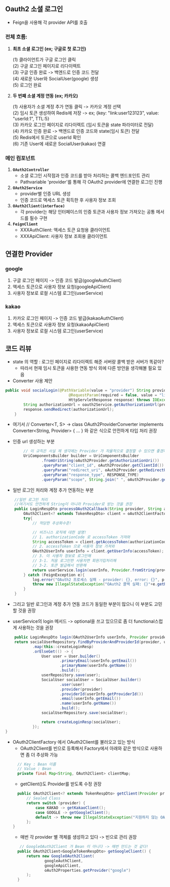 ## Oauth2 소셜 로그인
- Feign을 사용해 각 provider API를 호출
### 전체 흐름:
1. **최초 소셜 로그인 (ex; 구글로 첫 로그인)**
   
   (1) 클라이언트가 구글 로그인 클릭 <br>
   (2) 구글 로그인 페이지로 리다이렉트<br>
   (3) 구글 인증 완료 -> 백엔드로 인증 코드 전달<br>
   (4) 새로운 User와 SocialUser(google) 생성<br>
   (5) 로그인 완료<br>
2. **두 번째 소셜 계정 연동 (ex; 카카오)**
   
   (1) 사용자가 소셜 계정 추가 연동 클릭 -> 카카오 계정 선택<br>
   (2) 임시 토큰 생성하여 Redis에 저장 -> ex; {key: "link:user123123", value: "userId:1", TTL:5}<br>
   (3) 카카오 로그인 페이지로 리다이렉트 (임시 토큰을 state 파라미터로 전달)<br>
   (4) 카카오 인증 완료 -> 백엔드로 인증 코드와 state(임시 토큰) 전달<br>
   (5) Redis에서 토큰으로 userId 확인<br>
   (6) 기존 User에 새로운 SocialUser(kakao) 연결<br>

### 메인 컴포넌트
1. **``OAuth2Controller``**
    - 소셜 로그인 시작점과 인증 코드를 받아 처리하는 콜백 엔드포인트 관리
    - Pathvariable 'provider'를 통해 각 OAuth2 provider에 연결한 로그인 진행
2. **``OAuth2Service``**
    - provider별 인증 URL 생성
    - 인증 코드로 액세스 토큰 획득한 후 사용자 정보 조회
3. **``OAuth2Client(interface)``**
    - 각 provider는 해당 인터페이스의 인증 토큰과 사용자 정보 가져오는 공통 메서드를 필수 구현
4. **``FeignClient``**
    - XXXAuthClient: 액세스 토큰 요청용 클라이언트
    - XXXApiClient: 사용자 정보 조회용 클라이언트


## 연결한 Provider
### google
1. 구글 로그인 페이지 -> 인증 코드 발급(googleAuthClient)
2. 액세스 토큰으로 사용자 정보 요청(googleApiClient)
3. 사용자 정보로 로컬 시스템 로그인(userService)

### kakao
1. 카카오 로그인 페이지 -> 인증 코드 발급(kakaoAuthClient)
2. 액세스 토큰으로 사용자 정보 요청(kakaoApiClient)
3. 사용자 정보로 로컬 시스템 로그인(userService)



## 코드 리뷰
- state 의 역할 : 로그인 페이지로 리다이렉트 해준 서버랑 콜백 받은 서버가 똑같아?
  - 따라서 현재 임시 토큰을 사용한 연동 방식 외에 다른 방안을 생각해볼 필요 있음
- Converter 사용 제안
```java
public void socialLogin(@PathVariable(value = "provider") String provider, // kakao, naver, google
                            @RequestParam(required = false, value = "linkageToken") String linkageToken,
                            HttpServletResponse response) throws IOException {
        String authorizationUrl = oauth2Service.getAuthorizationUrl(provider, linkageToken);
        response.sendRedirect(authorizationUrl);
    }
```
  - 여기서 // Converter<T, S> -> class OAuth2ProviderConverter implements Converter<String, Provider> { ... } 와 같은 식으로 안전하게 타입 처리 권장

- 인증 url 생성하는 부분
```java
        // 이 규칙은 사실 제 생각에는 Provider 가 자율적으로 결정할 수 있으면 좋겠다!
        UriComponentsBuilder builder = UriComponentsBuilder
                .fromUriString(oAuth2Provider.getAuthorizationUri())
                .queryParam("client_id", oAuth2Provider.getClientId())
                .queryParam("redirect_uri", oAuth2Provider.getRedirectUri())
                .queryParam("response_type", RESPONSE_TYPE)
                .queryParam("scope", String.join(" ", oAuth2Provider.getScopes()));
```

- 일반 로그인 처리와 계정 추가 연동하는 부분
```java
    //일반 로그인 처리
    //여기서도 안전하게 String이 아니라 Provider로 받는 것을 권장
    public LoginRespDto processOAuth2Callback(String provider, String authorizationCode){
        OAuth2Client<? extends TokenRespDto> client = oAuth2ClientFactory.getClient(provider);
        try{
            // 적당한 추상화수준!

            // 비즈니스 로직에 대한 설명!
            // 1. authorizationCode 로 accessToken 가져와
            String accessToken = client.getAccessToken(authorizationCode);
            // 2. accessToken 으로 사용자 정보 가져와
            OAuth2UserInfo userInfo = client.getUserInfo(accessToken);
            // 3. 이 사용자 정보로 로그인해
            // 3-1. 처음 로그인한 사용자면 회원가입처리해
            // 3-2. 토큰 발급해서 반환해
            return userService.login(userInfo, Provider.fromString(provider));
        } catch (FeignException e){
            log.error("OAuth2 프로세스 실패 - provider: {}, error: {}", provider, e.getMessage());
            throw new IllegalStateException("OAuth2 콜백 실패: {}"+e.getMessage(), e);
        }
    }
```
  - 그리고 일반 로그인과 계정 추가 연동 코드가 동일한 부분이 많으니 이 부분도 고민할 것을 권장

- userService의 login 메서드 -> optional을 쓰고 있으므로 좀 더 functional스럽게 사용하는 것을 권장
```java
    public LoginRespDto login(OAuth2UserInfo userInfo, Provider provider) {
    return socialUserRepository.findByProviderAndProviderId(provider, userInfo.getProviderId())
            .map(this::createLoginResp)
            .orElseGet(() -> {
                User user = User.builder()
                        .primaryEmail(userInfo.getEmail())
                        .primaryName(userInfo.getName())
                        .build();
                userRepository.save(user);
                SocialUser socialUser = SocialUser.builder()
                        .user(user)
                        .provider(provider)
                        .providerId(userInfo.getProviderId())
                        .email(userInfo.getEmail())
                        .name(userInfo.getName())
                        .build();
                socialUserRepository.save(socialUser);

                return createLoginResp(socialUser);
            });
}
```
- OAuth2ClientFactory 에서 OAuth2Client를 불러오고 있는 방식
  - OAuth2Client를 빈으로 등록해서 Factory에서 아래와 같은 방식으로 사용하면 좀 더 추상화 가능
  ```java
    // Key : Bean 이름
    // Value : Bean
    private final Map<String, OAuth2Client> clientMap;
  ```
  - getClient()도 Provider를 받도록 수정 권장
  ```java
    public OAuth2Client<? extends TokenRespDto> getClient(Provider provider){
        // Sealed Class
        return switch (provider) {
            case KAKAO -> getKakaoClient();
            case GOOGLE -> getGoogleClient();
            default -> throw new IllegalStateException("지원하지 않는 OAuth2 provider 입니다: " + provider);
        };
  }
   ```
  - 매번 각 provider 별 객체를 생성하고 있다 -> 빈으로 관리 권장
  ```java
     // GoogleOAuth2Client 가 Bean 이 아니다 -> 매번 만드는 것 같다!
    public OAuth2Client<GoogleTokenRespDto> getGoogleClient() {
        return new GoogleOAuth2Client(
                googleAuthClient,
                googleApiClient,
                oAuth2Properties.getProvider("google")
        );
    }
   ```

